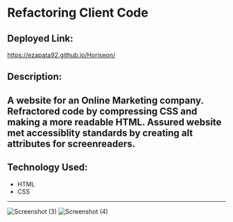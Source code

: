 # Refactoring Client Code

## Deployed Link:
https://ezapata92.github.io/Horiseon/

## Description:
A website for an Online Marketing company. Refractored code by compressing CSS and making a more readable HTML. Assured website met accessiblity standards by creating alt attributes for screenreaders.
---
## Technology Used:
* HTML
* CSS
---

![Screenshot (3)](https://user-images.githubusercontent.com/84995660/122612193-b7877100-d050-11eb-89ac-e2abbeacd180.png)
![Screenshot (4)](https://user-images.githubusercontent.com/84995660/122612200-ba826180-d050-11eb-9a5e-e13caf417582.png)
